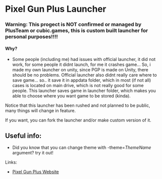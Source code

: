 # Pixel Gun Plus Launcher

### Warning: This progect is NOT confirmed or managed by PlusTeam or cubic.games, this is custom built launcher for personal purposes!!!!

#### Why?
- Some people (including me) had issues with official launcher, it did not work, for some people it didnt launch, for me it crashes game... So, i made my own launcher on unity, since PGP is made on Unity, there should be no problems. Official launcher also didnt really care where to save game... so.. it save it in appdata folder, which in most (if not all) cases is located on main drive, which is not really good for some people.
This launcher saves game in launcher folder, which makes you able to choose where you want game to be stored (kinda).

Notice that this launcher has been rushed and not planned to be public, many things will change in feature.

If you want, you can fork the launcher and/or make custom version of it.

## Useful info:
- Did you know that you can change theme with -theme=*ThemeName* argument? try it out!
  
Links:
- [Pixel Gun Plus Website](https://pixelgun.plus/)
